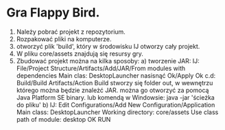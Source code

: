 # Gra Flappy Bird.
1. Należy pobrać projekt z repozytorium.
2. Rozpakować pliki na komputerze.
3. otworzyć plik 'build', który w środowisku IJ otworzy cały projekt.
4. W pliku core/assets znajdują się resursy gry.
5. Zbudować projekt można na kilka sposoby:
a) tworzenie JAR:
IJ: File/Project Structure/Artifacts/Add/JAR/From modules with dependencies
Main clas: DesktopLauncher
nasisnąć Ok/Apply Ok
c.d: Build/Build Artifacts/Action Build
stworzy się folder out, w wewnętrzu którego można będzie znależć JAR.
można go otworzyć za pomocą Java Platform SE binary.
lub komendą w Windowsie: java -jar 'ścieżka do pliku'
b) IJ: Edit Configurations/Add New Configuration/Application
Main class: DesktopLauncher
Working directory: core/assets
Use class path of module: desktop
OK
RUN
